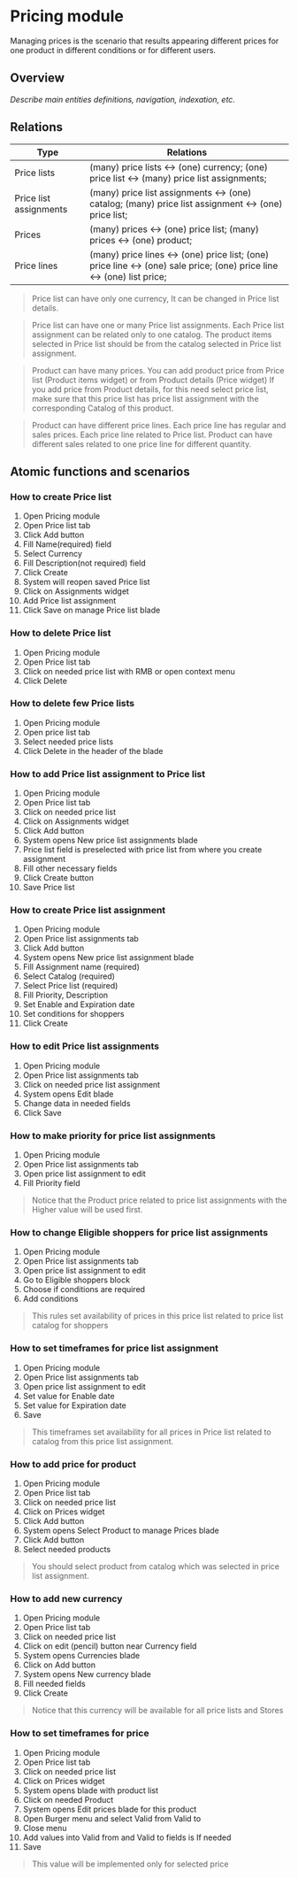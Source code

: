 # Pricing module

Managing prices is the scenario that results appearing different prices for one product in different conditions or for different users. 

## Overview

*Describe main entities definitions, navigation, indexation, etc.*

## Relations

Type |Relations
---|--- 
Price lists | (many) price lists <-> (one) currency; (one) price list <-> (many) price list assignments; 
Price list assignments | (many) price list assignments <-> (one) catalog; (many) price list assignment <-> (one) price list;
Prices | (many) prices <-> (one) price list; (many) prices <-> (one) product;
Price lines | (many) price lines <-> (one) price list; (one) price line <-> (one) sale price; (one) price line <-> (one) list price; 

> Price list can have only one currency, It can be changed in Price list details.

> Price list can have one or many Price list assignments. Each Price list assignment can be related only to one catalog. 
> The product items selected in Price list should be from the catalog selected in Price list assignment.

> Product can have many prices. You can add product price from Price list (Product items widget) or from Product details (Price widget)
> If you add price from Product details, for this need select price list, make sure that this price list has price list assignment with 
> the corresponding Catalog of this product.

> Product can have different price lines. Each price line has regular and sales prices. Each price line related to  Price list. 
> Product can have different sales related to one price line for different quantity.


## Atomic functions and scenarios

### How to create Price list

1.	Open Pricing module
2.	Open Price list tab
3.	Click Add button
4.	Fill Name(required) field
5.	Select Currency
6.	Fill Description(not required) field
7.	Click Create
8.	System will reopen saved Price list
9.	Click on Assignments widget
10.	 Add Price list assignment
11.	 Click Save on manage Price list blade

### How to delete Price list

1.	Open Pricing module
2.	Open Price list tab
3.	Click on needed price list with RMB or open context menu
4.	Click Delete

### How to delete few Price lists

1.	Open Pricing module
2.	Open price list tab
3.	Select needed price lists 
4.	Click Delete in the header of the blade

### How to add Price list assignment to Price list

1.	Open Pricing module
2.	Open Price list tab
3.	Click on needed price list 
4.	Click on Assignments widget
5.	Click Add button
6.	System opens New price list assignments blade
7.	Price list field is preselected with price list from where you create assignment
8.	Fill other necessary fields 
9.	Click Create button
10.	 Save Price list

### How to create Price list assignment

1.	Open Pricing module
2.	Open Price list assignments tab
3.	Click Add button 
4.	System opens New price list assignment blade
5.	Fill Assignment name (required)
6.	Select Catalog (required)
7.	Select Price list (required)
8.	Fill Priority, Description 
9.	Set Enable and Expiration date
10.	 Set conditions for shoppers 
11.	 Click Create

### How to edit Price list assignments

1.	Open Pricing module
2.	Open Price list assignments tab
3.	Click on needed price list assignment
4.	System opens Edit blade
5.	Change data in needed fields
6.	Click Save

### How to make priority for price list assignments

1.	Open Pricing module
2.	Open Price list assignments tab
3.	Open price list assignment to edit
4.	Fill Priority field

> Notice that the Product price related to price list assignments with the Higher value will be used first.

### How to change Eligible shoppers for price list assignments

1.	Open Pricing module
2.	Open Price list assignments tab
3.	Open price list assignment to edit
4.	Go to Eligible shoppers block
5.	Choose if conditions are required
6.	Add conditions

> This rules set availability of prices  in this price list related to price list catalog for shoppers 

### How to set timeframes for price list assignment

1.	Open Pricing module
2.	Open Price list assignments tab
3.	Open price list assignment to edit
4.	Set value for Enable date
5.	Set value for Expiration date
6.	Save

> This timeframes set availability for all prices in Price list related to catalog from this price list assignment. 

### How to add price for product

1.	Open Pricing module
2.	Open Price list tab
3.	Click on needed price list 
4.	Click on Prices widget
5.	Click Add button
6.	System opens Select Product to manage Prices blade
7.	Click Add button 
8.	Select needed products 

> You should select product from catalog which was selected in price list assignment.

### How to add new currency

1.	Open Pricing module
2.	Open Price list tab
3.	Click on needed price list 
4.	Click on edit (pencil) button near Currency field
5.	System opens Currencies blade
6.	Click on Add button
7.	System opens New currency blade
8.	Fill needed fields
9.	Click Create

> Notice that this currency will be available for all price lists and Stores

### How to set timeframes for price

1.	Open Pricing module
2.	Open Price list tab
3.	Click on needed price list 
4.	Click on Prices widget
5.	System opens blade with product list
6.	Click on needed Product
7.	System opens Edit prices blade for this product
8.	Open Burger menu and select Valid from Valid to
9.	Close menu
10.	 Add values into Valid from and Valid to fields is If needed
11.	 Save

> This value will be implemented only for selected price
